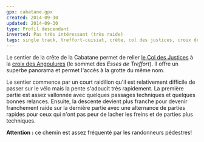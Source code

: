 ```yaml
---
gpx: cabatane.gpx
created: 2014-09-30
updated: 2014-09-30
type: Profil descendant
inverted: Pas très intéressant (très raide)
tags: single track, treffort-cuisiat, crête, col des justices, croix des angoulures, esses de treffort, cabatane
---
```


Le sentier de la crête de la Cabatane permet de relier [le Col des
Justices](/tags/col-des-justices/) à la [croix des
Angoulures](/tags/croix-des-angoulures) (le sommet des *Esses de Treffort*). Il
offre un superbe panorama et permet l'accès à la grotte du même nom.

Le sentier commence par un court raidillon qu'il est relativement difficile de
passer sur le vélo mais la pente s'adoucit très rapidement. La première partie
est assez vallonnée avec quelques passages techniques et quelques bonnes
relances. Ensuite, la descente devient plus franche pour devenir franchement
raide sur la dernière partie avec une alternance de parties rapides pour ceux
qui n'ont pas peur de lacher les freins et de parties plus techniques.

**Attention&nbsp;:** ce chemin est assez fréquenté par les randonneurs
pédestres!
